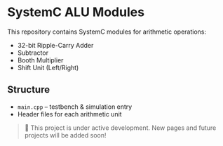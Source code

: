 # SystemC ALU Modules

This repository contains SystemC modules for arithmetic operations:
- 32-bit Ripple-Carry Adder
- Subtractor
- Booth Multiplier
- Shift Unit (Left/Right)

## Structure

- `main.cpp` – testbench & simulation entry
- Header files for each arithmetic unit

> 🚧 This project is under active development. New pages and future projects will be added soon!


